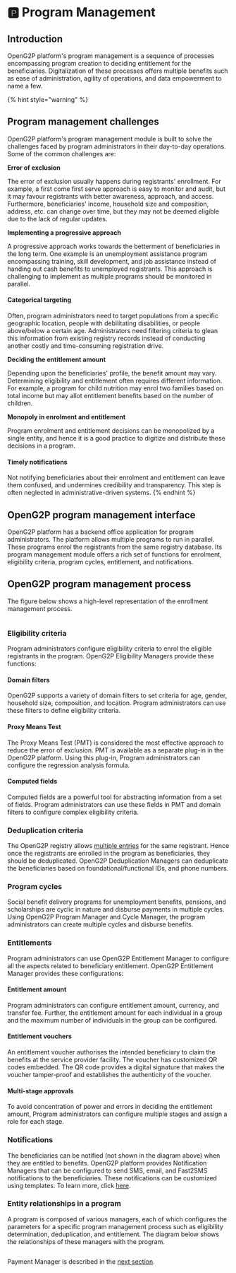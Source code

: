 # 🅿 Program Management

## Introduction <a href="#introduction" id="introduction"></a>

OpenG2P platform's program management is a sequence of processes encompassing program creation to deciding entitlement for the beneficiaries. Digitalization of these processes offers multiple benefits such as ease of administration, agility of operations, and data empowerment to name a few.

{% hint style="warning" %}
## Program management challenges <a href="#program-management-challenges" id="program-management-challenges"></a>

OpenG2P platform's program management module is built to solve the challenges faced by program administrators in their day-to-day operations. Some of the common challenges are:

**Error of exclusion**

The error of exclusion usually happens during registrants' enrollment. For example, a first come first serve approach is easy to monitor and audit, but it may favour registrants with better awareness, approach, and access. Furthermore, beneficiaries' income, household size and composition, address, etc. can change over time, but they may not be deemed eligible due to the lack of regular updates.

**Implementing a progressive approach**

A progressive approach works towards the betterment of beneficiaries in the long term. One example is an unemployment assistance program encompassing training, skill development, and job assistance instead of handing out cash benefits to unemployed registrants. This approach is challenging to implement as multiple programs should be monitored in parallel.

#### Categorical targeting

Often, program administrators need to target populations from a specific geographic location, people with debilitating disabilities, or people above/below a certain age. Administrators need filtering criteria to glean this information from existing registry records instead of conducting another costly and time-consuming registration drive.

**Deciding the entitlement amount**

Depending upon the beneficiaries' profile, the benefit amount may vary. Determining eligibility and entitlement often requires different information. For example, a program for child nutrition may enrol two families based on total income but may allot entitlement benefits based on the number of children.

**Monopoly in enrolment and entitlement**

Program enrolment and entitlement decisions can be monopolized by a single entity, and hence it is a good practice to digitize and distribute these decisions in a program.

#### Timely notifications

Not notifying beneficiaries about their enrolment and entitlement can leave them confused, and undermines credibility and transparency. This step is often neglected in administrative-driven systems.
{% endhint %}

## OpenG2P program management interface

OpenG2P platform has a backend office application for program administrators. The platform allows multiple programs to run in parallel. These programs enrol the registrants from the same registry database. Its program management module offers a rich set of functions for enrolment, eligibility criteria, program cycles, entitlement, and notifications.

## OpenG2P program management process

The figure below shows a high-level representation of the enrollment management process.

<figure><img src="https://github.com/smita-g2p/openg2p-documentation/raw/c68b3e6da99fe077e2cbe5d5fc166b3e3487fbce/.gitbook/assets/program-management-process.png" alt=""><figcaption></figcaption></figure>

### Eligibility criteria

Program administrators configure eligibility criteria to enrol the eligible registrants in the program. OpenG2P Eligibility Managers provide these functions:

#### Domain filters

OpenG2P supports a variety of domain filters to set criteria for age, gender, household size, composition, and location. Program administrators can use these filters to define eligibility criteria.

#### Proxy Means Test

The Proxy Means Test (PMT) is considered the most effective approach to reduce the error of exclusion. PMT is available as a separate plug-in in the OpenG2P platform. Using this plug-in, Program administrators can configure the regression analysis formula.

#### Computed fields

Computed fields are a powerful tool for abstracting information from a set of fields. Program administrators can use these fields in PMT and domain filters to configure complex eligibility criteria.

### Deduplication criteria

The OpenG2P registry allows [multiple entries](../secure-registry/registry.md#multiple-entries) for the same registrant. Hence once the registrants are enrolled in the program as beneficiaries, they should be deduplicated. OpenG2P Deduplication Managers can deduplicate the beneficiaries based on foundational/functional IDs, and phone numbers.

### Program cycles

Social benefit delivery programs for unemployment benefits, pensions, and scholarships are cyclic in nature and disburse payments in multiple cycles. Using OpenG2P Program Manager and Cycle Manager, the program administrators can create multiple cycles and disburse benefits.

### Entitlements

Program administrators can use OpenG2P Entitlement Manager to configure all the aspects related to beneficiary entitlement. OpenG2P Entitlement Manager provides these configurations:

#### Entitlement amount

Program administrators can configure entitlement amount, currency, and transfer fee. Further, the entitlement amount for each individual in a group and the maximum number of individuals in the group can be configured.&#x20;

#### Entitlement vouchers

An entitlement voucher authorises the intended beneficiary to claim the benefits at the service provider facility. The voucher has customized QR codes embedded. The QR code provides a digital signature that makes the voucher tamper-proof and establishes the authenticity of the voucher.

#### Multi-stage approvals

To avoid concentration of power and errors in deciding the entitlement amount, Program administrators can configure multiple stages and assign a role for each stage.

### Notifications

The beneficiaries can be notified (not shown in the diagram above) when they are entitled to benefits. OpenG2P platform provides Notification Managers that can be configured to send SMS, email, and Fast2SMS notifications to the beneficiaries. These notifications can be customized using templates. To learn more, click [here](notifications.md).

### Entity relationships in a program

A program is composed of various managers, each of which configures the parameters for a specific program management process such as eligibility determination, deduplication, and entitlement. The diagram below shows the relationships of these managers with the program.

&#x20;

<figure><img src="https://raw.githubusercontent.com/smita-g2p/openg2p-documentation/1.1/.gitbook/assets/program-management-entity-relationships.png" alt=""><figcaption></figcaption></figure>

Payment Manager is described in the [next section](../eligibility-and-enrolment/).
